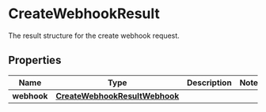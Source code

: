 

# CreateWebhookResult

 The result structure for the create webhook request. 

## Properties

| Name | Type | Description | Notes |
|------------ | ------------- | ------------- | -------------|
|**webhook** | [**CreateWebhookResultWebhook**](CreateWebhookResultWebhook.md) |  |  |



